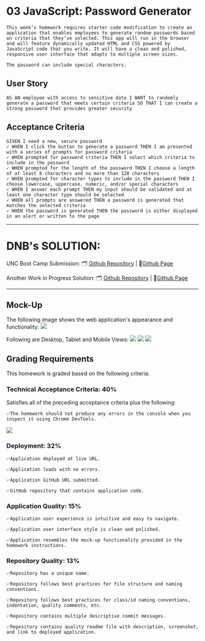 # 03 JavaScript: Password Generator

```
This week’s homework requires starter code modification to create an application that enables employees to generate random passwords based on criteria that they’ve selected. This app will run in the browser and will feature dynamically updated HTML and CSS powered by JavaScript code that you write. It will have a clean and polished, responsive user interface that adapts to multiple screen sizes.

The password can include special characters. 
```

## User Story

```
AS AN employee with access to sensitive data I WANT to randomly generate a password that meets certain criteria SO THAT I can create a strong password that provides greater security
```

## Acceptance Criteria

```
GIVEN I need a new, secure password
✓ WHEN I click the button to generate a password THEN I am presented with a series of prompts for password criteria
✓ WHEN prompted for password criteria THEN I select which criteria to include in the password
✓ WHEN prompted for the length of the password THEN I choose a length of at least 8 characters and no more than 128 characters
✓ WHEN prompted for character types to include in the password THEN I choose lowercase, uppercase, numeric, and/or special characters
✓ WHEN I answer each prompt THEN my input should be validated and at least one character type should be selected
✓ WHEN all prompts are answered THEN a password is generated that matches the selected criteria
✓ WHEN the password is generated THEN the password is either displayed in an alert or written to the page
```

--------------------------------
# DNB's SOLUTION: 
UNC Boot Camp Submission: 🗂️ [Github Repository](https://github.com/DionneNoellaBarretto/03--PasswordGenerator_JavaScript) | 📄[Github Page](https://dionnenoellabarretto.github.io/03--PasswordGenerator_JavaScript/)

Another Work in Progress Solution: 🗂️ [Github Repository]() | 📄[Github Page]()

--------------------------------

## Mock-Up

The following image shows the web application's appearance and functionality:
<img src="./Images/03-javascript-homework-demo.png">

Following are Desktop, Tablet and Mobile Views: 
<img src="./Images\DesktopView.png">
<img src="./Images\TabletView.png">
<img src="./Images\MobileView.png">


## Grading Requirements

This homework is graded based on the following criteria: 

### Technical Acceptance Criteria: 40%
Satisfies all of the preceding acceptance criteria plus the following:
```
✅The homework should not produce any errors in the console when you inspect it using Chrome DevTools.
```
<img src="./Images\No Issues, Errors.png">

### Deployment: 32%
```
✅Application deployed at live URL.

✅Application loads with no errors.

✅Application GitHub URL submitted.

✅GitHub repository that contains application code.
```
### Application Quality: 15%
```
✅Application user experience is intuitive and easy to navigate.

✅Application user interface style is clean and polished.

✅Application resembles the mock-up functionality provided in the homework instructions.
```
### Repository Quality: 13%
```
✅Repository has a unique name.

✅Repository follows best practices for file structure and naming conventions.

✅Repository follows best practices for class/id naming conventions, indentation, quality comments, etc.

✅Repository contains multiple descriptive commit messages.

✅Repository contains quality readme file with description, screenshot, and link to deployed application.
```